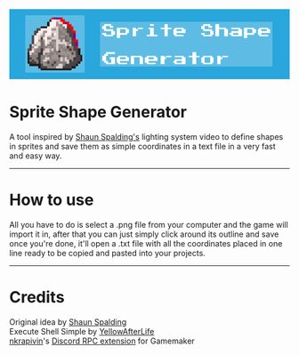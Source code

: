 
<img src="https://github.com/ElectroDev1/Sprite-Shape-Generator/blob/main/logo.png">

# Sprite Shape Generator
A tool inspired by <a href="https://twitter.com/shaunspalding" target="_blank">Shaun Spalding's</a> lighting system video to define shapes in sprites and save them as simple coordinates in a text file in a very fast and easy way.

<hr>

# How to use
All you have to do is select a .png file from your computer and the game will import it in, after that you can just simply click around its outline and save once you're done, it'll open a .txt file with all the coordinates placed in one line ready to be copied and pasted into your projects.

<hr>

# Credits
Original idea by <a href="https://twitter.com/shaunspalding">Shaun Spalding</a>
<br>
Execute Shell Simple by <a href="https://github.com/YellowAfterlife">YellowAfterLife</a>
<br>
[nkrapivin](https://github.com/nkrapivin)'s [Discord RPC extension](https://github.com/nkrapivin/NekoPresence) for Gamemaker
